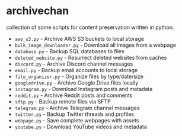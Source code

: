 # archivechan
collection of some scripts for content preservation written in python.

- `aws_s3.py` - Archive AWS S3 buckets to local storage  
- `bulk_image_downloader.py` - Download all images from a webpage  
- `database.py` - Backup SQL databases to files  
- `deleted_website.py` - Resurrect deleted websites from caches  
- `discord.py` - Archive Discord channel messages  
- `email.py` - Backup email accounts to local storage  
- `file_organizer.py` - Organize files by type/date/size  
- `googledrive.py` - Archive Google Drive files locally  
- `instagram.py` - Download Instagram posts and metadata  
- `reddit.py` - Archive Reddit posts and comments  
- `sftp.py` - Backup remote files via SFTP  
- `telegram.py` - Archive Telegram channel messages  
- `twitter.py` - Backup Twitter threads and profiles  
- `webpage.py` - Save complete webpages with assets  
- `youtube.py` - Download YouTube videos and metadata  

